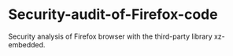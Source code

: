 # Security-audit-of-Firefox-code
Security analysis of Firefox browser with the third-party library xz-embedded.
